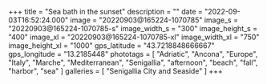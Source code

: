 +++
title = "Sea bath in the sunset"
description = ""
date = "2022-09-03T16:52:24.000"
image = "20220903@165224-1070785"
image_s = "20220903@165224-1070785-s"
image_width_s = "300"
image_height_s = "400"
image_xl = "20220903@165224-1070785-xl"
image_width_xl = "750"
image_height_xl = "1000"
gps_latitude = "43.7218848666667"
gps_longitude = "13.2185448"
phototags = [ "Adriatic", "Ancona", "Europe", "Italy", "Marche", "Mediterranean", "Senigallia", "afternoon", "beach", "fall", "harbor", "sea" ]
galleries = [ "Senigallia City and Seaside" ]
+++
